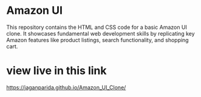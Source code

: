# Amazon UI

This repository contains the HTML and CSS code for a basic Amazon UI clone. It showcases fundamental web development skills by replicating key Amazon features like product listings, search functionality, and shopping cart.

# view live in this link

https://jaganparida.github.io/Amazon_UI_Clone/
